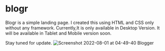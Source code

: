 
# blogr
Blogr is a simple landing page.
I created this using HTML and CSS only without any framework.
Currently,It is only available in Desktop Version.
It will be available in Tablet and Mobile version soon.

Stay tuned for update.
![Screenshot 2022-08-01 at 04-49-40 Blogger](https://user-images.githubusercontent.com/95566104/182050727-200f1175-d903-4134-808e-093abc4d99c2.png)
